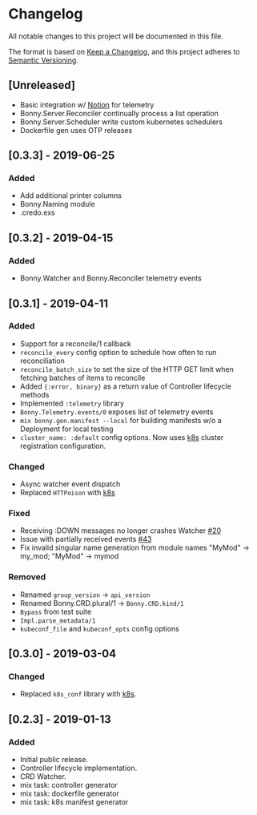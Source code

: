 # Changelog

All notable changes to this project will be documented in this file.

The format is based on [Keep a Changelog](https://keepachangelog.com/en/1.0.0/),
and this project adheres to [Semantic Versioning](https://semver.org/spec/v2.0.0.html).

## [Unreleased]

- Basic integration w/ [Notion](https://github.com/coryodaniel/notion) for telemetry
- Bonny.Server.Reconciler continually process a list operation
- Bonny.Server.Scheduler write custom kubernetes schedulers
- Dockerfile gen uses OTP releases

## [0.3.3] - 2019-06-25

### Added

- Add additional printer columns
- Bonny.Naming module
- .credo.exs

## [0.3.2] - 2019-04-15

### Added

- Bonny.Watcher and Bonny.Reconciler telemetry events

## [0.3.1] - 2019-04-11

### Added

- Support for a reconcile/1 callback
- `reconcile_every` config option to schedule how often to run
reconciliation
- `reconcile_batch_size` to set the size of the HTTP GET limit
when fetching batches of items to reconcile
- Added `{:error, binary}` as a return value of Controller lifecycle methods
- Implemented `:telemetry` library
- `Bonny.Telemetry.events/0` exposes list of telemetry events
- `mix bonny.gen.manifest --local` for building manifests w/o a Deployment for
  local testing
- `cluster_name: :default` config options. Now uses [k8s](https://github.com/coryodaniel/k8s) cluster registration configuration.

### Changed

- Async watcher event dispatch
- Replaced `HTTPoison` with [k8s](https://github.com/coryodaniel/k8s)

### Fixed

- Receiving :DOWN messages no longer crashes Watcher [#20](https://github.com/coryodaniel/bonny/issues/20)
- Issue with partially received events [#43](https://github.com/coryodaniel/bonny/issues/43)
- Fix invalid singular name generation from module names "MyMod" -> my_mod; "MyMod" -> mymod

### Removed

- Renamed `group_version` -> `api_version`
- Renamed Bonny.CRD.plural/1 -> `Bonny.CRD.kind/1`
- `Bypass` from test suite
- `Impl.parse_metadata/1`
- `kubeconf_file` and `kubeconf_opts` config options

## [0.3.0] - 2019-03-04

### Changed

- Replaced `k8s_conf` library with [k8s](https://github.com/coryodaniel/k8s).

## [0.2.3] - 2019-01-13

### Added

- Initial public release.
- Controller lifecycle implementation.
- CRD Watcher.
- mix task: controller generator
- mix task: dockerfile generator
- mix task: k8s manifest generator
